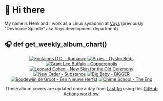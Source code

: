 # 👋 Hi there

My name is Henk and I work as a Linux sysadmin at <a href="https://www.voys.co/about/">Voys</a> (previously "Devhouse Spindle" aka Voys development department).

## 🎧 def get_weekly_album_chart()
<!-- lastfm -->
<p align="center"><a href="https://www.last.fm/music/Fontaines+D.C./Romance"><img src="https://lastfm.freetls.fastly.net/i/u/64s/4f4ae1fdc6b81d93c41c0054d596ccf0.png" title="Fontaines D.C. - Romance"></a> <a href="https://www.last.fm/music/Pixies/Oyster+Beds"><img src="https://lastfm.freetls.fastly.net/i/u/64s/cd90634d63394c28e4750eabfca17f3f.jpg" title="Pixies - Oyster Beds"></a> <a href="https://www.last.fm/music/Grant+Lee+Buffalo/Copperopolis"><img src="https://lastfm.freetls.fastly.net/i/u/64s/ae6644fc3456d533c9bc17ede05371aa.jpg" title="Grant Lee Buffalo - Copperopolis"></a> <a href="https://www.last.fm/music/Leonard+Cohen/New+Skin+for+the+Old+Ceremony"><img src="https://lastfm.freetls.fastly.net/i/u/64s/014721dbaec74cacbce1d461a81e4f78.jpg" title="Leonard Cohen - New Skin for the Old Ceremony"></a> <a href="https://www.last.fm/music/New+Order/Substance"><img src="https://lastfm.freetls.fastly.net/i/u/64s/a50955c73be3cb3b0a644d615c06290d.jpg" title="New Order - Substance"></a> <a href="https://www.last.fm/music/Big+Baby/BIGGER"><img src="https://lastfm.freetls.fastly.net/i/u/64s/96ee70c4562c7c5abf1069ea46384850.jpg" title="Big Baby - BIGGER"></a> <a href="https://www.last.fm/music/Boudewijn+de+Groot/Een+Nieuwe+Herfst"><img src="https://lastfm.freetls.fastly.net/i/u/64s/ba702e2d6c1ce3a0a72859df7ad713d0.jpg" title="Boudewijn de Groot - Een Nieuwe Herfst"></a> <a href="https://www.last.fm/music/Chime+School/The+End"><img src="https://lastfm.freetls.fastly.net/i/u/64s/f7b6c79cbbd08e2767713fd1fb0dcaed.jpg" title="Chime School - The End"></a> </p>

<p align="center">These album covers are updated once a day from <a href="https://www.last.fm/user/hbokh">Last.fm</a> using this <a href="https://github.com/marketplace/actions/lastfm-to-markdown">GitHub Actions workflow</a>.</p>

